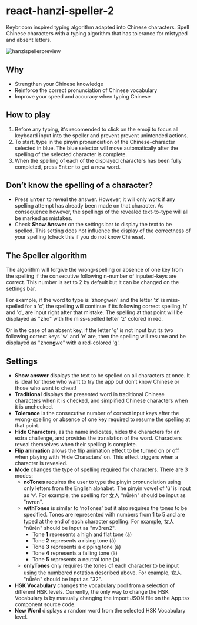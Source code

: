 # react-hanzi-speller-2
Keybr.com inspired typing algorithm adapted into Chinese characters. Spell Chinese characters with a typing algorithm that has tolerance for mistyped and absent letters.

![hanzispellerpreview](https://user-images.githubusercontent.com/38334911/233826938-4d22001a-79cc-4efa-b7ed-ddd6acba2a58.JPG)

## Why
- Strengthen your Chinese knowledge
- Reinforce the correct pronunciation of Chinese vocabulary
- Improve your speed and accuracy when typing Chinese

## How to play
1.  Before any typing, it's recomended to click on the emoji to focus all keyboard input into the speller and prevent prevent unintended actions.
2.  To start, type in the pinyin pronunciation of the Chinese-character selected in blue. The blue selector will move automatically after the spelling of the selected character is complete.
3.  When the spelling of each of the displayed characters has been fully completed, press <kbd>Enter</kbd> to get a new word.

## Don’t know the spelling of a character?
- Press <kbd>Enter</kbd> to reveal the answer. However, it will only work if any spelling attempt has already been made on that character. As consequence however, the spellings of the revealed text-to-type will all be marked as mistakes.
- Check **Show Answer** on the settings bar to display the text to be spelled. This setting does not influence the display of the correctness of your spelling (check this if you do not know Chinese).

## The Speller algorithm
The algorithm will forgive the wrong-spelling or absence of one key from the spelling if the consecutive following n-number of inputed-keys are correct. This number is set to 2 by default but it can be changed on the settings bar. 

For example, if the word to type is 'zhongwen' and the letter 'z' is miss-spelled for a 'c', the spelling will continue if its following correct spelling,'h' and 'o', are input right after that mistake. The spelling at that point will be displayed as "**z**ho" with the miss-spelled letter 'z' colored in red.

Or in the case of an absent key, if the letter 'g' is not input but its two following correct keys 'w' and 'e' are, then the spelling will resume and be displayed as "zhon**g**we" with a red-colored 'g'.

## Settings
- **Show answer** displays the text to be spelled on all characters at once. It is ideal for those who want to try the app but don’t know Chinese or those who want to cheat!
- **Traditional** displays the presented word in traditional Chinese characters when it is checked, and simplified Chinese characters when it is unchecked.
- **Tolerance** is the consecutive number of correct input keys after the wrong-spelling or absence of one key required to resume the spelling at that point.
- **Hide Characters**, as the name indicates, hides the characters for an extra challenge, and provides the translation of the word. Characters reveal themselves when their spelling is complete.
- **Flip animation** allows the flip animation effect to be turned on or off when playing with ‘Hide Characters’ on. This effect triggers when a character is revealed.
- **Mode** changes the type of spelling required for characters. There are 3 modes:
  - **noTones** requires the user to type the pinyin pronunciation using only letters from the English alphabet. The pinyin vowel of ‘ü’ is input as ‘v’. For example, the spelling for 女人 "nǚrén" should be input as "nvren".
  - **withTones** is similar to ‘noTones’ but it also requires the tones to be specified. Tones are represented with numbers from 1 to 5 and are typed at the end of each character spelling. For example, 女人 "nǚrén" should be input as "nv3ren2".
    - Tone **1** represents a high and flat tone (ā)
    - Tone **2** represents a rising tone (á)
    - Tone **3** represents a dipping tone (ǎ)
    - Tone **4** represents a falling tone (à)
    - Tone **5** represents a neutral tone (a)
  - **onlyTones** only requires the tones of each character to be input using the numbered notation described above. For example, 女人 "nǚrén" should be input as "32".
- **HSK Vocabulary** changes the vocabulary pool from a selection of different HSK levels. Currently, the only way to change the HSK Vocabulary is by manually changing the import JSON file on the App.tsx component source code.
- **New Word** displays a random word from the selected HSK Vocabulary level.
